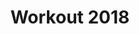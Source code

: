 ---
ee_id_thing: '4492'
site: '1'
type: '2'
inv_num: 2020-006
add_credit:
url: 2020-006-workout-2018
title: Workout 2018
year: '2020'
display_year: '2020'
medium: 'Nearly complete Web ARChive of https://soundcloud.com/ partyplaylists69/
  sets/ workout-2018 captured on Jan 2, 2020, (optional) variable home computer playback
  apparatus. '
dims:
pitch: 'Web ARChive capture of the Soundcloud “Workout 2018” playlist: https://soundcloud.com/
  partyplaylists69/ sets/ workout-2018 captured in early Jan, 2020. Soundcloud pushed
  this mix into my feed the entire 2019.'
ps:
live_url: https://conifer.rhizome.org/cory_arcangel/workout-2018
youtube:
https://github.com/coryarcangel/alu:
imgs: workout-2018-2020-006-db-ih--XmQj.jpg
subheading:
download:
commission:
related:
layout: things-i-made
---